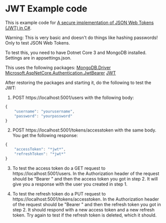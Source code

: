# JWT Example code

This is example code for [A secure implementation of JSON Web Tokens (JWT) in C#](https://medium.com/swlh/a-secure-implementation-of-json-web-tokens-jwt-in-c-710d06ea243).

Warning: This is very basic and doesn't do things like hashing passwords! Only to test JSON Web Tokens.

To test this, you need to have Dotnet Core 3 and MongoDB installed. Settings are in appsettings.json.

This uses the following packages:
[MongoDB.Driver](https://www.nuget.org/packages/MongoDB.Driver/2.10.3)
[Microsoft.AspNetCore.Authentication.JwtBearer](https://www.nuget.org/packages/Microsoft.AspNetCore.Authentication.JwtBearer)
[JWT](https://www.nuget.org/packages/JWT)

After restoring the packages and starting it, do the following to test the JWT:

1. POST https://localhost:5001/users with the following body:

```javascript
{
    "username": "yourusername",
    "password": "yourpassword"
}
```

2. POST https://localhost:5001/tokens/accesstoken with the same body. You get the following response:

```javascript
{
    "accessToken": "*jwt*",
    "refreshToken": "*jwt*"
}
```

3. To test the access token do a GET request to https://localhost:5001/users. In the Authorization header of the request should be "Bearer " and then the access token you got in step 2. It will give you a response with the user you created in step 1.

4. To test the refresh token do a PUT request to https://localhost:5001/tokens/accesstoken. In the Authorization header of the request should be "Bearer " and then the refresh token you got in step 2. It should respond with a new access token and a new refresh token. Try again to test if the refresh token is deleted, which it should.
